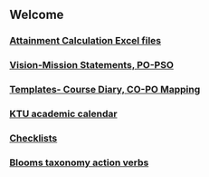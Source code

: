 
## Welcome 

### <a href="excel">Attainment Calculation Excel files</a>

### <a href="vision">Vision-Mission Statements, PO-PSO</a>

### <a href="diary">Templates- Course Diary, CO-PO Mapping</a>

### <a href="calendar">KTU academic calendar</a>

### <a href="checklist">Checklists</a>

### <a href="blooms">Blooms taxonomy action verbs</a>

